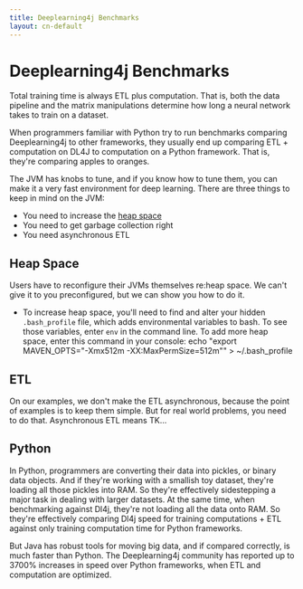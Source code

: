```yaml
---
title: Deeplearning4j Benchmarks
layout: cn-default
---
```


# Deeplearning4j Benchmarks

Total training time is always ETL plus computation. That is, both the data pipeline and the matrix manipulations determine how long a neural network takes to train on a dataset.

When programmers familiar with Python try to run benchmarks comparing Deeplearning4j to other frameworks, they usually end up comparing ETL + computation on DL4J to computation on a Python framework. That is, they're comparing apples to oranges.

The JVM has knobs to tune, and if you know how to tune them, you can make it a very fast environment for deep learning. There are three things to keep in mind on the JVM:

* You need to increase the [heap space](http://javarevisited.blogspot.com/2011/05/java-heap-space-memory-size-jvm.html)
* You need to get garbage collection right
* You need asynchronous ETL

## Heap Space

Users have to reconfigure their JVMs themselves re:heap space. We can't give it to you preconfigured, but we can show you how to do it.

* To increase heap space, you'll need to find and alter your hidden `.bash_profile` file, which adds environmental variables to bash. To see those variables, enter `env` in the command line. To add more heap space, enter this command in your console:
		echo "export MAVEN_OPTS="-Xmx512m -XX:MaxPermSize=512m"" > ~/.bash_profile

## ETL

On our examples, we don't make the ETL asynchronous, because the point of examples is to keep them simple. But for real world problems, you need to do that. Asynchronous ETL means TK...

## Python

In Python, programmers are converting their data into pickles, or binary data objects. And if they're working with a smallish toy dataset, they're loading all those pickles into RAM. So they're effectively sidestepping a major task in dealing with larger datasets. At the same time, when benchmarking against Dl4j, they're not loading all the data onto RAM. So they're effectively comparing Dl4j speed for training computations + ETL against only training computation time for Python frameworks.

But Java has robust tools for moving big data, and if compared correctly, is much faster than Python. The Deeplearning4j community has reported up to 3700% increases in speed over Python frameworks, when ETL and computation are optimized.
